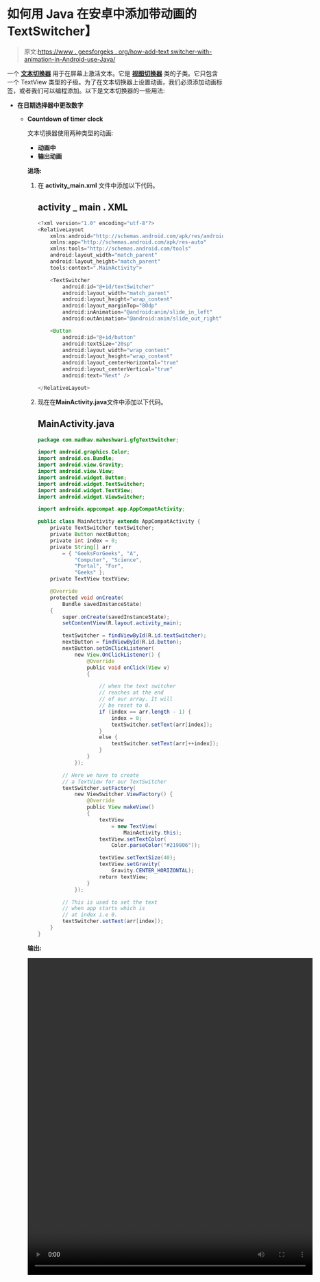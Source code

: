 # 如何用 Java 在安卓中添加带动画的 TextSwitcher】

> 原文:[https://www . geesforgeks . org/how-add-text switcher-with-animation-in-Android-use-Java/](https://www.geeksforgeeks.org/how-to-add-textswitcher-with-animation-in-android-using-java/)

一个 **[文本切换器](https://developer.android.com/reference/android/widget/TextSwitcher)** 用于在屏幕上激活文本。它是 **[视图切换器](https://developer.android.com/reference/android/widget/ViewSwitcher)** 类的子类。它只包含一个 TextView 类型的子级。为了在文本切换器上设置动画，我们必须添加动画标签，或者我们可以编程添加。以下是文本切换器的一些用法:

*   **在日期选择器中更改数字**
    *   **Countdown of timer clock**

        文本切换器使用两种类型的动画:

        *   **动画中**
        *   **输出动画**

        **进场:**

        1.  在 **activity_main.xml** 文件中添加以下代码。

            ## activity _ main . XML

            ```java
            <?xml version="1.0" encoding="utf-8"?>
            <RelativeLayout 
                xmlns:android="http://schemas.android.com/apk/res/android"
                xmlns:app="http://schemas.android.com/apk/res-auto"
                xmlns:tools="http://schemas.android.com/tools"
                android:layout_width="match_parent"
                android:layout_height="match_parent"
                tools:context=".MainActivity">

                <TextSwitcher
                    android:id="@+id/textSwitcher"
                    android:layout_width="match_parent"
                    android:layout_height="wrap_content"
                    android:layout_marginTop="80dp"
                    android:inAnimation="@android:anim/slide_in_left"
                    android:outAnimation="@android:anim/slide_out_right" />

                <Button
                    android:id="@+id/button"
                    android:textSize="20sp"
                    android:layout_width="wrap_content"
                    android:layout_height="wrap_content"
                    android:layout_centerHorizontal="true"
                    android:layout_centerVertical="true"
                    android:text="Next" />

            </RelativeLayout>
            ```

        2.  现在在**MainActivity.java**文件中添加以下代码。

            ## MainActivity.java

            ```java
            package com.madhav.maheshwari.gfgTextSwitcher;

            import android.graphics.Color;
            import android.os.Bundle;
            import android.view.Gravity;
            import android.view.View;
            import android.widget.Button;
            import android.widget.TextSwitcher;
            import android.widget.TextView;
            import android.widget.ViewSwitcher;

            import androidx.appcompat.app.AppCompatActivity;

            public class MainActivity extends AppCompatActivity {
                private TextSwitcher textSwitcher;
                private Button nextButton;
                private int index = 0;
                private String[] arr
                    = { "GeeksForGeeks", "A",
                        "Computer", "Science",
                        "Portal", "For",
                        "Geeks" };
                private TextView textView;

                @Override
                protected void onCreate(
                    Bundle savedInstanceState)
                {
                    super.onCreate(savedInstanceState);
                    setContentView(R.layout.activity_main);

                    textSwitcher = findViewById(R.id.textSwitcher);
                    nextButton = findViewById(R.id.button);
                    nextButton.setOnClickListener(
                        new View.OnClickListener() {
                            @Override
                            public void onClick(View v)
                            {

                                // when the text switcher
                                // reaches at the end
                                // of our array. It will
                                // be reset to 0.
                                if (index == arr.length - 1) {
                                    index = 0;
                                    textSwitcher.setText(arr[index]);
                                }
                                else {
                                    textSwitcher.setText(arr[++index]);
                                }
                            }
                        });

                    // Here we have to create
                    // a TextView for our TextSwitcher
                    textSwitcher.setFactory(
                        new ViewSwitcher.ViewFactory() {
                            @Override
                            public View makeView()
                            {
                                textView
                                    = new TextView(
                                        MainActivity.this);
                                textView.setTextColor(
                                    Color.parseColor("#219806"));

                                textView.setTextSize(40);
                                textView.setGravity(
                                    Gravity.CENTER_HORIZONTAL);
                                return textView;
                            }
                        });

                    // This is used to set the text
                    // when app starts which is
                    // at index i.e 0.
                    textSwitcher.setText(arr[index]);
                }
            }
            ```

        **输出:**

        <video class="wp-video-shortcode" id="video-411708-1" width="665" height="739" preload="metadata" controls=""><source type="video/mp4" src="https://media.geeksforgeeks.org/wp-content/uploads/20200507201203/Record_2020-05-07-14-48-35_57221fc09667155554b960549e018558.mp4?_=1">[https://media.geeksforgeeks.org/wp-content/uploads/20200507201203/Record_2020-05-07-14-48-35_57221fc09667155554b960549e018558.mp4](https://media.geeksforgeeks.org/wp-content/uploads/20200507201203/Record_2020-05-07-14-48-35_57221fc09667155554b960549e018558.mp4)</video>